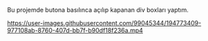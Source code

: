 Bu projemde butona basılınca açılıp kapanan div boxları yaptım.



https://user-images.githubusercontent.com/99045344/194773409-977108ab-8760-407d-bb7f-b90df18f236a.mp4

